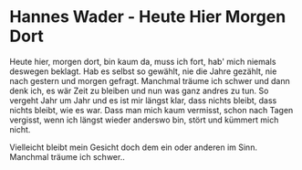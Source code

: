 # Hannes Wader - Heute Hier Morgen Dort


Heute hier, morgen dort,
bin kaum da, muss ich fort,
hab' mich niemals deswegen beklagt.
Hab es selbst so gewählt,
nie die Jahre gezählt,
nie nach gestern und morgen gefragt.
Manchmal träume ich schwer
und dann denk ich,
es wär Zeit zu bleiben und nun
was ganz andres zu tun.
So vergeht Jahr um Jahr
und es ist mir längst klar,
dass nichts bleibt, dass nichts bleibt,
wie es war.
Dass man mich kaum vermisst,
schon nach Tagen vergisst,
wenn ich längst wieder anderswo bin,
stört und kümmert mich nicht.

Vielleicht bleibt mein Gesicht
doch dem ein oder anderen im Sinn.
Manchmal träume ich schwer..
